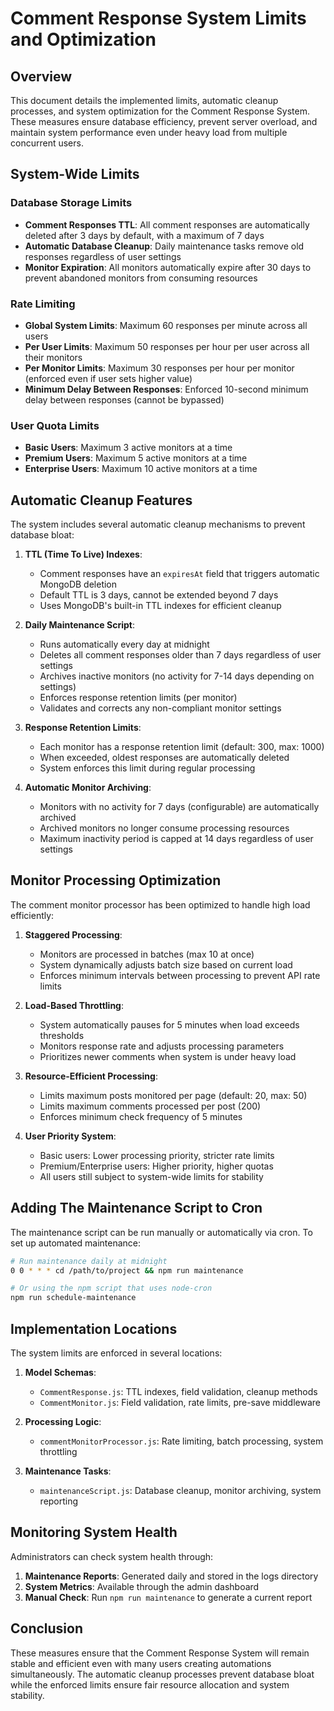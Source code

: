 # Comment Response System Limits and Optimization

## Overview

This document details the implemented limits, automatic cleanup processes, and system optimization for the Comment Response System. These measures ensure database efficiency, prevent server overload, and maintain system performance even under heavy load from multiple concurrent users.

## System-Wide Limits

### Database Storage Limits

- **Comment Responses TTL**: All comment responses are automatically deleted after 3 days by default, with a maximum of 7 days
- **Automatic Database Cleanup**: Daily maintenance tasks remove old responses regardless of user settings
- **Monitor Expiration**: All monitors automatically expire after 30 days to prevent abandoned monitors from consuming resources

### Rate Limiting

- **Global System Limits**: Maximum 60 responses per minute across all users
- **Per User Limits**: Maximum 50 responses per hour per user across all their monitors
- **Per Monitor Limits**: Maximum 30 responses per hour per monitor (enforced even if user sets higher value)
- **Minimum Delay Between Responses**: Enforced 10-second minimum delay between responses (cannot be bypassed)

### User Quota Limits

- **Basic Users**: Maximum 3 active monitors at a time
- **Premium Users**: Maximum 5 active monitors at a time  
- **Enterprise Users**: Maximum 10 active monitors at a time

## Automatic Cleanup Features

The system includes several automatic cleanup mechanisms to prevent database bloat:

1. **TTL (Time To Live) Indexes**:
   - Comment responses have an `expiresAt` field that triggers automatic MongoDB deletion
   - Default TTL is 3 days, cannot be extended beyond 7 days
   - Uses MongoDB's built-in TTL indexes for efficient cleanup

2. **Daily Maintenance Script**:
   - Runs automatically every day at midnight
   - Deletes all comment responses older than 7 days regardless of user settings
   - Archives inactive monitors (no activity for 7-14 days depending on settings)
   - Enforces response retention limits (per monitor)
   - Validates and corrects any non-compliant monitor settings

3. **Response Retention Limits**:
   - Each monitor has a response retention limit (default: 300, max: 1000)
   - When exceeded, oldest responses are automatically deleted
   - System enforces this limit during regular processing

4. **Automatic Monitor Archiving**:
   - Monitors with no activity for 7 days (configurable) are automatically archived
   - Archived monitors no longer consume processing resources
   - Maximum inactivity period is capped at 14 days regardless of user settings

## Monitor Processing Optimization

The comment monitor processor has been optimized to handle high load efficiently:

1. **Staggered Processing**:
   - Monitors are processed in batches (max 10 at once) 
   - System dynamically adjusts batch size based on current load
   - Enforces minimum intervals between processing to prevent API rate limits

2. **Load-Based Throttling**:
   - System automatically pauses for 5 minutes when load exceeds thresholds
   - Monitors response rate and adjusts processing parameters
   - Prioritizes newer comments when system is under heavy load

3. **Resource-Efficient Processing**:
   - Limits maximum posts monitored per page (default: 20, max: 50)
   - Limits maximum comments processed per post (200)
   - Enforces minimum check frequency of 5 minutes

4. **User Priority System**:
   - Basic users: Lower processing priority, stricter rate limits
   - Premium/Enterprise users: Higher priority, higher quotas
   - All users still subject to system-wide limits for stability

## Adding The Maintenance Script to Cron

The maintenance script can be run manually or automatically via cron. To set up automated maintenance:

```bash
# Run maintenance daily at midnight
0 0 * * * cd /path/to/project && npm run maintenance

# Or using the npm script that uses node-cron
npm run schedule-maintenance
```

## Implementation Locations

The system limits are enforced in several locations:

1. **Model Schemas**:
   - `CommentResponse.js`: TTL indexes, field validation, cleanup methods
   - `CommentMonitor.js`: Field validation, rate limits, pre-save middleware

2. **Processing Logic**:
   - `commentMonitorProcessor.js`: Rate limiting, batch processing, system throttling

3. **Maintenance Tasks**:
   - `maintenanceScript.js`: Database cleanup, monitor archiving, system reporting

## Monitoring System Health

Administrators can check system health through:

1. **Maintenance Reports**: Generated daily and stored in the logs directory
2. **System Metrics**: Available through the admin dashboard
3. **Manual Check**: Run `npm run maintenance` to generate a current report

## Conclusion

These measures ensure that the Comment Response System will remain stable and efficient even with many users creating automations simultaneously. The automatic cleanup processes prevent database bloat while the enforced limits ensure fair resource allocation and system stability.